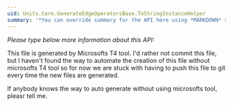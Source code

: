 ```yaml
---
uid: Units.Core.GenerateEdgeOperatorsBase.ToStringInstanceHelper
summary: '*You can override summary for the API here using *MARKDOWN* syntax'
---
```


*Please type below more information about this API:*

This file is generated by Microsofts T4 tool.
I'd rather not commit this file, but I haven't found the way to automate the creation of this
file without microsofts T4 tool so for now we are stuck with having to push this file to git every time the new files are generated.

If anybody knows the way to auto generate without using microsofts tool, pleasr tell me.
